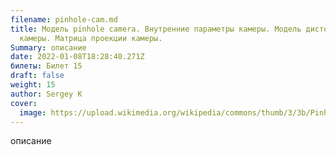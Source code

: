 ```yaml
---
filename: pinhole-cam.md
title: Модель pinhole camera. Внутренние параметры камеры. Модель дисторсии
  камеры. Матрица проекции камеры.
Summary: описание
date: 2022-01-08T18:28:40.271Z
билеты: Билет 15
draft: false
weight: 15
author: Sergey K
cover:
  image: https://upload.wikimedia.org/wikipedia/commons/thumb/3/3b/Pinhole-camera.svg/400px-Pinhole-camera.svg.png
---
```

описание